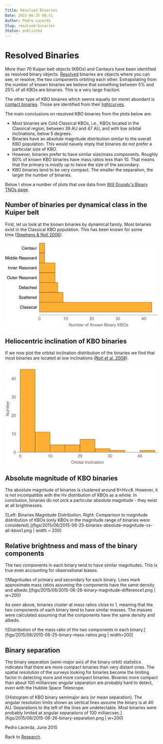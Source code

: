 ```yaml
---
Title: Resolved Binaries
Date: 2015-06-25 08:51
Author: Pedro Lacerda
Slug: resolved-binaries
Status: published
---
```


# Resolved Binaries

More than 70 Kuiper belt objects (KBOs) and Centaurs have been identified as resolved binary objects. [Resolved](angular-resolution) binaries are objects where you can see, or resolve, the two components orbiting each other. Extrapolating from the number of known binaries we believe that something between 5% and 25% of all KBOs are binaries. This is a very large fraction.

The other type of KBO binaries which seems equally (or more) abundant is [contact binaries](binaries). Those are identified from their [lightcurves](lightcurves-of-small-solar-system-bodies).

The main conclusions on resolved KBO binaries from the plots below are:

-   Most binaries are Cold Classical KBOs, i.e., KBOs located in the Classical region, between 39 AU and 47 AU, and with low orbital inclinations, below 5 degrees.
-   Binaries have an absolute magnitude distribution similar to the overall KBO population. This would naively imply that binaries do not prefer a particular size of KBO.
-   However, binaries prefer to have similar size/mass components. Roughly 80% of known KBO binaries have mass ratios less than 10. That means that the primary is mostly up to twice the size of the secondary.
-   KBO binaries tend to be very compact. The smaller the separation, the larger the number of binaries.

Below I show a number of plots that use data from [Will Grundy's Binary TNOs page](http://www2.lowell.edu/~grundy/tnbs/).

## Number of binaries per dynamical class in the Kuiper belt

First, let us look at the known binaries by dynamical family. Most binaries exist in the Classical KBO population. This has been known for some time ([Stephens & Noll 2006](http://labs.adsabs.harvard.edu/adsabs/abs/2006AJ....131.1142S/)).

![Binaries per dynamic family.](figs/2015/06/2015-06-24-binaries-per-dynamical-family.png?w=200)

## Heliocentric inclination of KBO binaries

If we now plot the orbital inclination distribution of the binaries we find that most binaries are located at low inclinations ([Noll et al. 2008](http://labs.adsabs.harvard.edu/adsabs/abs/2008Icar..194..758N/)).

![Orbital inclination distribution of KBO binaries.](figs/2015/06/2015-06-24-binaries-inclination.png?w=200)

## Absolute magnitude of KBO binaries

The absolute magnitude of binaries is clustered around 6\<Hv\<8. However, it is not incompatible with the Hv distribution of KBOs as a whole. In conclusion, binaries do not pick a particular absolute magnitude - they exist at all brightnesses.

![Left: Binaries Magnitude Distribution. Right: Comparison to magnitude distribution of KBOs (only KBOs in the magnitude range of binaries were considered).](figs/2015/06/2015-06-25-binaries-absolute-magnitude-vs-all-kbos1.png | width = 200)

## Relative brightness and mass of the binary components

The two components in each binary tend to have similar magnitudes. This is true even accounting for observational biases.

![Magnitudes of primary and secondary for each binary. Lines mark approximate mass ratios assuming the components have the same density and albedo.](figs/2015/06/2015-06-26-binary-magnitude-difference1.png | w=200)

As seen above, binaries cluster at mass ratios close to 1, meaning that the two components of each binary tend to have similar masses. The masses were calculated assuming that the components have the same density and albedo.

![Distribution of the mass ratio of the two components in each binary.](figs/2015/06/2015-06-25-binary-mass-ratios.png | width=200)

## Binary separation

The binary separation (semi-major axis of the binary orbit) statistics indicates that there are more compact binaries than very distant ones. The spatial resolution of the surveys looking for binaries become the limiting factor in detecting more and more compact binaries. Binaries more compact than about 100 milliarcsec angular separation are probably hard to detect, even with the Hubble Space Telescope.

![Histogram of KBO binary semimajor axis (or mean separation). The angular resolution limits shown as vertical lines assume the binary is at 40 AU. Separations to the left of the lines are undetectable. Most binaries were probably limited at angular separations of 100 milliarcsec.](figs/2015/06/2015-06-26-binary-separation.png \| w=200)

Pedro Lacerda, June 2015

Back to [Research](research).
